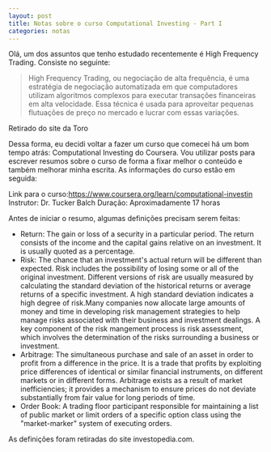```yaml
---
layout: post
title: Notas sobre o curso Computational Investing - Part I
categories: notas
---
```


Olá, um dos assuntos que tenho estudado recentemente é High Frequency Trading. Consiste no seguinte:

> High Frequency Trading, ou negociação de alta frequência, é uma estratégia de negociação automatizada em que computadores utilizam algoritmos complexos para executar transações financeiras em alta velocidade. Essa técnica é usada para aproveitar pequenas flutuações de preço no mercado e lucrar com essas variações. 

Retirado do site da Toro

Dessa forma, eu decidi voltar a fazer um curso que comecei há um bom tempo atrás: Computational Investing do Coursera. Vou utilizar posts para escrever resumos sobre o curso de forma a fixar melhor o conteúdo e também melhorar minha escrita. As informações do curso estão em seguida:

Link para o curso:https://www.coursera.org/learn/computational-investin
Instrutor: Dr. Tucker Balch
Duração: Aproximadamente 17 horas

Antes de iniciar o resumo, algumas definições precisam serem feitas:
- Return: The gain or loss of a security in a particular period. The return consists of the income and the capital gains relative on an investment. It is usually quoted as a percentage.
- Risk: The chance that an investment's actual return will be different than expected. Risk includes the possibility of losing some or all of the original investment. Different versions of risk are usually measured by calculating the standard deviation of the historical returns or average returns of a specific investment. A high standard deviation indicates a high degree of risk.Many companies now allocate large amounts of money and time in developing risk management strategies to help manage risks associated with their business and investment dealings. A key component of the risk mangement process is risk assessment, which involves the determination of the risks surrounding a business or investment.
- Arbitrage:  The simultaneous purchase and sale of an asset in order to profit from a difference in the price. It is a trade that profits by exploiting price differences of identical or similar financial instruments, on different markets or in different forms. Arbitrage exists as a result of market inefficiencies; it provides a mechanism to ensure prices do not deviate substantially from fair value for long periods of time.
- Order Book: A trading floor participant responsible for maintaining a list of public market or limit orders of a specific option class using the "market-marker" system of executing orders.

As definições foram retiradas do site investopedia.com.